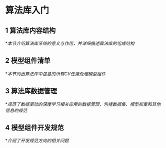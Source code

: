 # 算法库入门

## 1 算法库内容结构
**本节介绍算法库系统的意义与作用，并详细描述算法库的组成结构*

## 2 模型组件清单
**本节列出算法库中包含的所有CV任务处理模型组件*

## 3 算法库数据管理
**规范了数据驱动的深度学习相关应用的数据管理，包括数据集、模型权重和其他信息的规范*

## 4 模型组件开发规范
**介绍了开发规范方向的相关问题*
